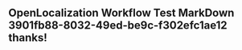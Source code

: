 <properties
ms.topic="hero-topic"
ms.test1="hero-topic"
ms.test2="test"/>

## OpenLocalization Workflow Test MarkDown 3901fb88-8032-49ed-be9c-f302efc1ae12 thanks!
